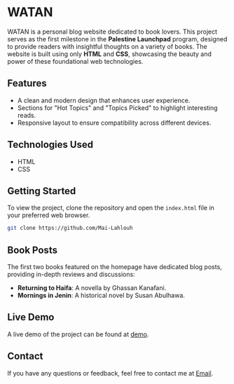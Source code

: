 # WATAN

WATAN is a personal blog website dedicated to book lovers. This project serves as the first milestone in the **Palestine Launchpad** program, designed to provide readers with insightful thoughts on a variety of books. The website is built using only **HTML** and **CSS**, showcasing the beauty and power of these foundational web technologies.

## Features

- A clean and modern design that enhances user experience.
- Sections for "Hot Topics" and "Topics Picked" to highlight interesting reads.
- Responsive layout to ensure compatibility across different devices.

## Technologies Used

- HTML
- CSS

## Getting Started

To view the project, clone the repository and open the `index.html` file in your preferred web browser.

```bash
git clone https://github.com/Mai-Lahlouh
```

## Book Posts

The first two books featured on the homepage have dedicated blog posts, providing in-depth reviews and discussions:

- **Returning to Haifa**: A novella by Ghassan Kanafani.
- **Mornings in Jenin**: A historical novel by Susan Abulhawa.

## Live Demo
A live demo of the project can be found at [demo](https://watan-pb.netlify.app/).

## Contact
If you have any questions or feedback, feel free to contact me at [Email](nlahlouh09@gmail.com).

